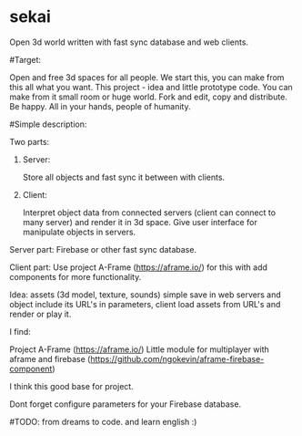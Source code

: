 # sekai
Open 3d world written with fast sync database and web clients.

#Target: 
        
  Open and free 3d spaces for all people.
  We start this, you can make from this all what you want.
  This project - idea and little prototype code.
  You can make from it small room or huge world.
  Fork and edit, copy and distribute. Be happy.
  All in your hands, people of humanity.


#Simple description:

Two parts:

1. Server:

   Store all objects and fast sync it between with clients.      

2. Client: 
   
   Interpret object data from connected 
   servers (client can connect to many server) and 
   render it in 3d space.
   Give user interface for manipulate objects in servers.

Server part: Firebase or other fast sync database.

Client part: Use project A-Frame (https://aframe.io/) for this with add
             components for more functionality.

Idea: assets (3d model, texture, sounds) simple save in web servers and
      object include its URL's in parameters, client load assets from URL's
      and render or play it.


I find:

Project A-Frame
(https://aframe.io/)
Little module for multiplayer with aframe and firebase
(https://github.com/ngokevin/aframe-firebase-component)

I think this good base for project.

Dont forget configure parameters for your Firebase database.

#TODO: from dreams to code. and learn english :)


